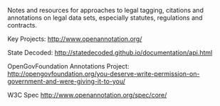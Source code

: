 Notes and resources for approaches to legal tagging, citations and annotations on legal data sets, especially statutes, regulations and contracts.  

Key Projects:
http://www.openannotation.org/

State Decoded:
http://statedecoded.github.io/documentation/api.html

OpenGovFoundation Annotations Project:
http://opengovfoundation.org/you-deserve-write-permission-on-government-and-were-giving-it-to-you/

W3C Spec
http://www.openannotation.org/spec/core/
